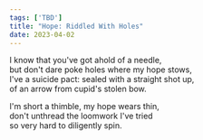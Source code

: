```yaml
---  
tags: ['TBD']
title: "Hope: Riddled With Holes"
date: 2023-04-02
---
```


I know that you've got ahold of a needle,  
but don't dare poke holes where my hope stows,  
I've a suicide pact: sealed with a straight shot up,  
of an arrow from cupid's stolen bow.

I'm short a thimble, my hope wears thin,  
don't unthread the loomwork I've tried  
so very hard to diligently spin.
